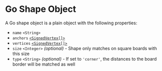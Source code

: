 # Go Shape Object

A Go shape object is a plain object with the following properties:

* `name` `<String>`
* `anchors` [`<SignedVertex[]>`](vertex.md)
* `vertices` [`<SignedVertex[]>`](vertex.md)
* `size` `<Integer>` *(optional)* - Shape only matches on square boards with this size
* `type` `<String>` *(optional)* - If set to `'corner'`, the distances to the board border will be matched as well
